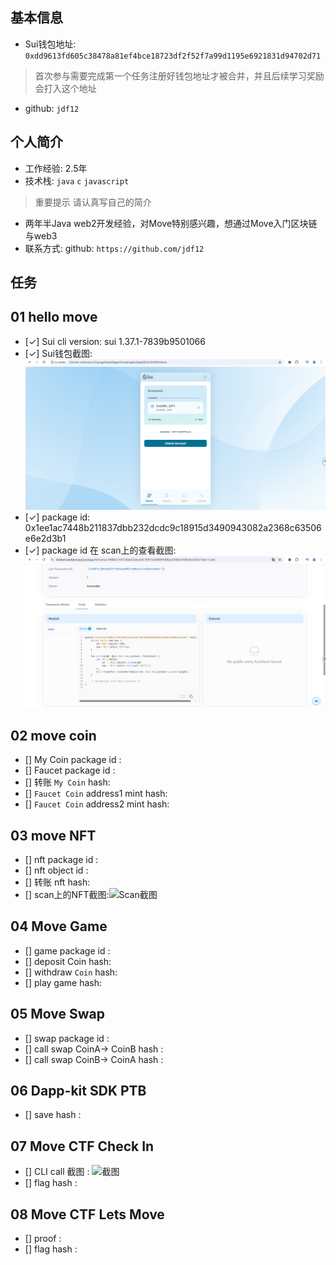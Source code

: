 ## 基本信息
- Sui钱包地址: `0xdd9613fd605c38478a81ef4bce18723df2f52f7a99d1195e6921831d94702d71`
> 首次参与需要完成第一个任务注册好钱包地址才被合并，并且后续学习奖励会打入这个地址
- github: `jdf12`

## 个人简介
- 工作经验: 2.5年
- 技术栈: `java` `c` `javascript`
> 重要提示 请认真写自己的简介
- 两年半Java web2开发经验，对Move特别感兴趣，想通过Move入门区块链与web3
- 联系方式: github: `https://github.com/jdf12` 

## 任务

##   01 hello move  
- [✓] Sui cli version: sui 1.37.1-7839b9501066
- [✓] Sui钱包截图: ![Sui钱包截图](./images/sui_qb.png)
- [✓] package id: 0x1ee1ac7448b211837dbb232dcdc9c18915d3490943082a2368c63506e6e2d3b1
- [✓] package id 在 scan上的查看截图:![Scan截图](./images/sui_task1.png)

##   02 move coin
- [] My Coin package id : 
- [] Faucet package id : 
- [] 转账 `My Coin` hash:
- [] `Faucet Coin` address1 mint hash:
- [] `Faucet Coin` address2 mint hash:

##   03 move NFT
- [] nft package id :
- [] nft object id : 
- [] 转账 nft  hash:
- [] scan上的NFT截图:![Scan截图](./images/你的图片地址)

##   04 Move Game
- [] game package id :
- [] deposit Coin hash:
- [] withdraw `Coin` hash:
- [] play game hash:

##   05 Move Swap
- [] swap package id :
- [] call swap CoinA-> CoinB  hash :
- [] call swap CoinB-> CoinA  hash :

##   06 Dapp-kit SDK PTB
- [] save hash :

##   07 Move CTF Check In
- [] CLI call 截图 : ![截图](./images/你的图片地址)
- [] flag hash :

##   08 Move CTF Lets Move
- [] proof : 
- [] flag hash :
